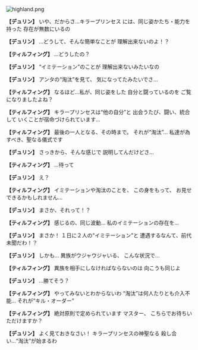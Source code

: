 
![highland.png](../images/backgrounds/highland.png)

**【デュリン】**
いや、だからさ…キラープリンセス
には、同じ姿かたち・能力を持った
存在が無数にいるの

**【デュリン】**
…どうして、そんな簡単なことが
理解出来ないのよ！？

**【ティルフィング】**
…どうしたの？

**【デュリン】**
“イミテーション”のことが
理解出来ないみたいなの

**【デュリン】**
アンタの“淘汰”を見て、
気になってたみたいでさ…

**【ティルフィング】**
なるほど…私が、同じ姿をした
自分と闘っているのを
ご覧になりましたよね？

**【ティルフィング】**
キラープリンセスは“他の自分”と
出会うたび、闘い、統合して
いくことが宿命づけられています…

**【ティルフィング】**
最後の一人となる、その時まで。
それが“淘汰”…
私達が為すべき、聖なる儀式です

**【デュリン】**
さっきから、そんな感じで
説明してんだけどさ…

**【ティルフィング】**
…待って

**【デュリン】**
え？

**【ティルフィング】**
イミテーションや淘汰のことを、
この身をもって、
お見せできるかもしれません…

**【デュリン】**
まさか、それって！？

**【ティルフィング】**
感じるの、同じ波動…
私のイミテーションの存在を…

**【デュリン】**
まさか！
１日に２人の“イミテーション”と
遭遇するなんて、前代未聞だわ！？

**【デュリン】**
しかも…
異族がウジャウジャいる、
こんな状況で…

**【ティルフィング】**
異族を相手にしなければならないのは
向こうも同じよ

**【デュリン】**
…勝てそう？

**【ティルフィング】**
やってみないとわからないわ
“淘汰”は何人たりとも介入不能…
それが“キル・オーダー”

**【ティルフィング】**
絶対原則で定められています
マスター、
こちらでお待ちいただけますか？

**【デュリン】**
よく見ておきなさい！
キラープリンセスの神聖なる
殺し合い…“淘汰”が始まるわ